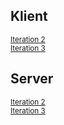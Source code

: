 ## Klient
<sub>[Iteration 2](https://github.com/1dv611-futurum-project/dokumentation/inlämningar/inception/Testrapport---Iteration-2----Klient)</sub>   
<sub>[Iteration 3](https://github.com/1dv611-futurum-project/dokumentation/inlämningar/inception/Testrapport---Iteration-3----Klient)</sub>

## Server
<sub>[Iteration 2](https://github.com/1dv611-futurum-project/dokumentation/inlämningar/inception/Testrapport---Iteration-2----Server)</sub>  
<sub>[Iteration 3](https://github.com/1dv611-futurum-project/dokumentation/inlämningar/inception/Testrapport---Iteration-3----Server)</sub>   
